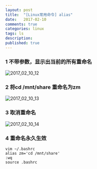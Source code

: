 ```yaml
---
layout: post
title:  "[Linux常用命令] alias"
date:   2017-02-10
comments: true
categories: linux
tags: ls
description:
published: true
---
```



### 1 不带参数，显示出当前的所有重命名

<img src="{{ site.url }}/images/2017/02/10_12.png" alt="2017_02_10_12" />


### 2 将cd /mnt/share 重命名为zm

<img src="{{ site.url }}/images/2017/02/10_13.png" alt="2017_02_10_13" />


### 3 取消重命名

<img src="{{ site.url }}/images/2017/02/10_14.png" alt="2017_02_10_14" />


### 4 重命名永久生效

```
vim ~/.bashrc
alias zm='cd /mnt/share'
:wq
source .bashrc
```
